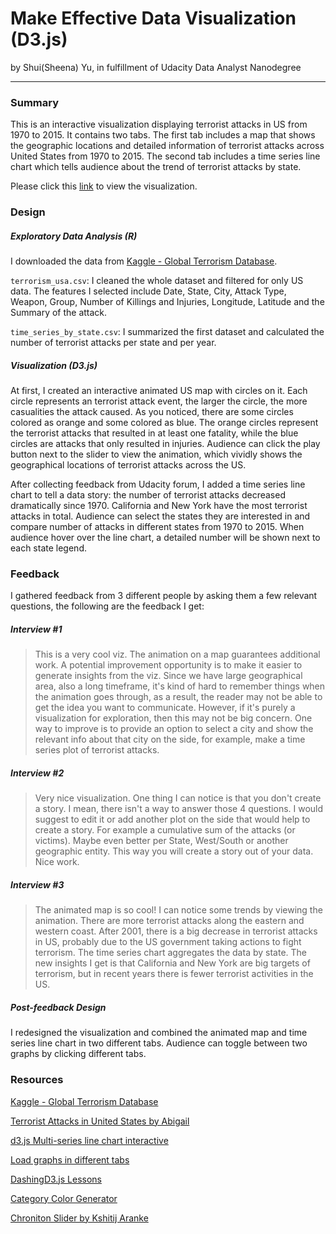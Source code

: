 # Make Effective Data Visualization (D3.js)

by Shui(Sheena) Yu, in fulfillment of Udacity Data Analyst Nanodegree

* * *

### Summary
This is an interactive visualization displaying terrorist attacks in US from 1970 to 2015. It contains two tabs. The first tab 
includes a map that shows the geographic locations and detailed information of terrorist attacks across United States 
from 1970 to 2015. The second tab includes a time series line chart which tells audience about the trend of terrorist 
attacks by state.

Please click this [link](https://cdn.rawgit.com/SheenaYu/Udacity-DAND_Project6/06370465/index.html) to view the visualization.
 
### Design

##### Exploratory Data Analysis (R)

I downloaded the data from [Kaggle - Global Terrorism Database](https://www.kaggle.com/START-UMD/gtd). 

`terrorism_usa.csv`: I cleaned the whole dataset and filtered for only US data. The features I selected include Date, State, City, Attack Type, Weapon, Group, Number of 
Killings and Injuries, Longitude, Latitude and the Summary of the attack. 

`time_series_by_state.csv`: I summarized the first dataset and calculated the number of terrorist attacks per state and per year.

##### Visualization (D3.js)

At first, I created an interactive animated US map with circles on it. Each circle represents an terrorist attack event, the larger
 the circle, the more casualities the attack caused. As you noticed, there are some circles colored as orange and some colored as 
 blue. The orange circles represent the terrorist attacks that resulted in at least one fatality, while the blue circles are 
 attacks that only resulted in injuries. Audience can click the play button next to the slider to view the animation, which vividly shows the 
 geographical locations of terrorist attacks across the US. 
 
After collecting feedback from Udacity forum, I added a time series line chart to tell a data story: the number of terrorist 
attacks decreased dramatically since 1970. California and New York have the most terrorist attacks in total. Audience can select 
the states they are interested in and compare number of attacks in different states from 1970 to 2015. When audience hover 
over the line chart, a detailed number will be shown next to each state legend.

### Feedback

I gathered feedback from 3 different people by asking them a few relevant questions, the following are the feedback I get:

##### Interview #1

> This is a very cool viz. The animation on a map guarantees additional work. A potential improvement opportunity is 
to make it easier to generate insights from the viz. Since we have large geographical area, also a long timeframe, 
it's kind of hard to remember things when the animation goes through, as a result, the reader may not be able to get 
the idea you want to communicate. However, if it's purely a visualization for exploration, then this may not be big concern. 
One way to improve is to provide an option to select a city and show the relevant info about that city on the side, for example, make a time series plot of terrorist attacks.

##### Interview #2

> Very nice visualization. One thing I can notice is that you don't create a story. I mean, there isn't a way to answer those 4 questions. 
I would suggest to edit it or add another plot on the side that would help to create a story. For example a cumulative sum 
of the attacks (or victims). Maybe even better per State, West/South or another geographic entity. 
This way you will create a story out of your data. Nice work.

##### Interview #3

> The animated map is so cool! I can notice some trends by viewing the animation. There are more terrorist attacks along the eastern 
and western coast. After 2001, there is a big decrease in terrorist attacks in US, probably due to the US government taking actions 
to fight terrorism. The time series chart aggregates the data by state. The new insights I get is that California and New York 
are big targets of terrorism, but in recent years there is fewer terrorist activities in the US. 

##### Post-feedback Design

I redesigned the visualization and combined the animated map and time series line chart in two different tabs. Audience can 
toggle between two graphs by clicking different tabs. 

### Resources

[Kaggle - Global Terrorism Database](https://www.kaggle.com/START-UMD/gtd)

[Terrorist Attacks in United States by Abigail](https://www.kaggle.com/abigaillarion/terrorist-attacks-in-united-states)

[d3.js Multi-series line chart interactive](http://bl.ocks.org/DStruths/9c042e3a6b66048b5bd4)

[Load graphs in different tabs](http://bl.ocks.org/widged/4561185)

[DashingD3.js Lessons](https://www.dashingd3js.com/lessons/)

[Category Color Generator](http://jnnnnn.github.io/category-colors-constrained.html)

[Chroniton Slider by Kshitij Aranke](https://github.com/arankek/chroniton)







